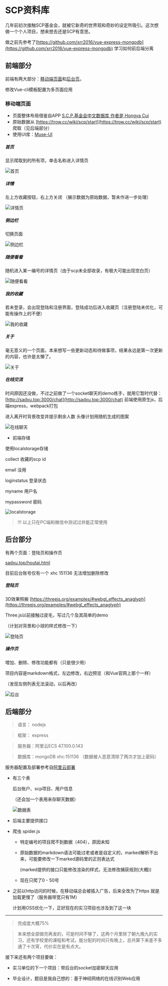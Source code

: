 # SCP资料库

几年前初次接触SCP基金会，就被它新奇的世界观和奇妙的设定所吸引。这次想做一个个人项目，想来想去还是SCP有意思。

做之前先参考了[https://github.com/xrr2016/vue-express-mongodb](https://github.com/xrr2016/vue-express-mongodb) 学习如何前后端分离

## 前端部分

前端有两大部分：[移动端页面](sadxu.top)和[后台页](sadxu.top/houtai.html)。

修改Vue-cli模板配置为多页面应用

### 移动端页面

+ 页面整体布局借鉴自APP [S.C.P.基金会中文数据库 作者是 Hongya Cui](https://itunes.apple.com/cn/app/s-c-p-%E5%9F%BA%E9%87%91%E4%BC%9A%E4%B8%AD%E6%96%87%E6%95%B0%E6%8D%AE%E5%BA%93/id1014080427?mt=8)
+ 原始数据从 [https://trow.cc/wiki/scp/start](https://trow.cc/wiki/scp/start) 爬取（见后端部分）
+ 使用UI库：[Muse-UI](http://www.muse-ui.org/#/index) 
	
##### 首页

显示爬取到的所有项，单击名称进入详情页

![首页](/readmesrc/firstpage.png)

##### 详情

左上方收藏按钮，右上方关闭 （展示数据为原始数据，暂未作进一步处理）

![详情页](/readmesrc/detail.png)

##### 侧边栏

切换页面

![侧边栏](/readmesrc/nav.png)

##### 随便看看

随机进入某一编号的详情页（由于scp未全部收录，有极大可能出现空白页）

![随便看看](/readmesrc/random.png)

##### 我的收藏

若未登录，会出现登陆和注册界面，登陆成功后进入收藏页（注册登陆未优化，可能有操作上的不便）

![我的收藏](/readmesrc/collect.png)

##### 关于

毫无意义的一个页面，本来想写一些更新动态和待做事项，结果永远是第一次更新的内容，也许是太懒了。

![关于](/readmesrc/about.png)

##### 在线交流

时间原因还没做，不过之前做了一个socket聊天的demo练手，就用它暂时代替：[http://sadxu.top:3000/chat](http://sadxu.top:3000/chat) 前端使用原生js，后端express，webpack打包

进入离开时背景改变并提示剩余人数
头像计划用随机生成的图案

![在线聊天](/readmesrc/chat.png)

+ 前端存储

使用localstorage存储

collect 收藏的scp id

email 没用

loginstatus 登录状态

myname 用户名

mypassword 密码

![localstorage](/readmesrc/localstorage.png)

>!!! 以上只在PC端和微信中测试过并能正常使用


## 后台部分

有两个页面：登陆页和操作页

[sadxu.top/houtai.html](sadxu.top/houtai.html)

目前后台账号仅有一个 xhc  151136  无法增加删除修改

##### 登陆页

3D效果照搬 [https://threejs.org/examples/#webgl_effects_anaglyph](https://threejs.org/examples/#webgl_effects_anaglyph)

Three.js以前接触过皮毛，写过几个及其简单的demo

（计划对背景和小球的样式修改一下）

![登陆页](/readmesrc/login.png)

##### 操作页
增加、删除、修改功能都有（只是很少用）

项目内容是markdown格式，左边修改，右边预览（和Vue官网上那个一样）

（发现左侧列表无法滚动，以后再改）

![后台](/readmesrc/houtai.png)


## 后端部分

> 语言： nodejs

> 框架： express

>服务器：阿里云ECS    47.100.0.143


>数据库：mongoDB     xhc:151136 （数据被人恶意清除了两次才加上密码）


服务器配置及部署参考自[阿里云部署](https://zhuanlan.zhihu.com/p/24474840?utm_medium=social&utm_source=ZHShareTargetIDMore)

+ 有三个表

	后台账户、scp项目、用户信息
	
	（还会加一个表用来存聊天数据）

	![数据表](/readmesrc/mongodb.png)

+ 后端主要提供接口

+ 爬虫 spider.js

	- 特定编号的项目爬不到数据（404），原因未知

	- 原始数据的markdown语法可能过老或者是自定义的，marked解析不出来，可能要修改一下marked源码里的正则表达式
	
		 (marked提供的接口只能修改渲染的样式，无法修改捕获规则(大概))

	- 现在只爬了0 - 50号

+ 之前以http访问的时候，在移动端总会被插入广告，后来全改为了https
就是加载更慢了（服务器带宽只有1M）
	
	计划用OSS优化一下，正好现在的实习项目也涉及到了这一块
	
---

>完成度大概75%

>本来想全部做完再发的，可是时间不够了，这两个月里除了朝九晚九的实习，还有学校里的课程和考试，能分配的时间只有晚上，总共算下来差不多通了十次宵，代价实在是有点大。

接下来还有两个项目要做：

+ 实习单位的下一个项目：带后台的socket加密聊天应用

+ 毕业设计，题目是我自己想的：基于神经网络的在线识别Web应用 
